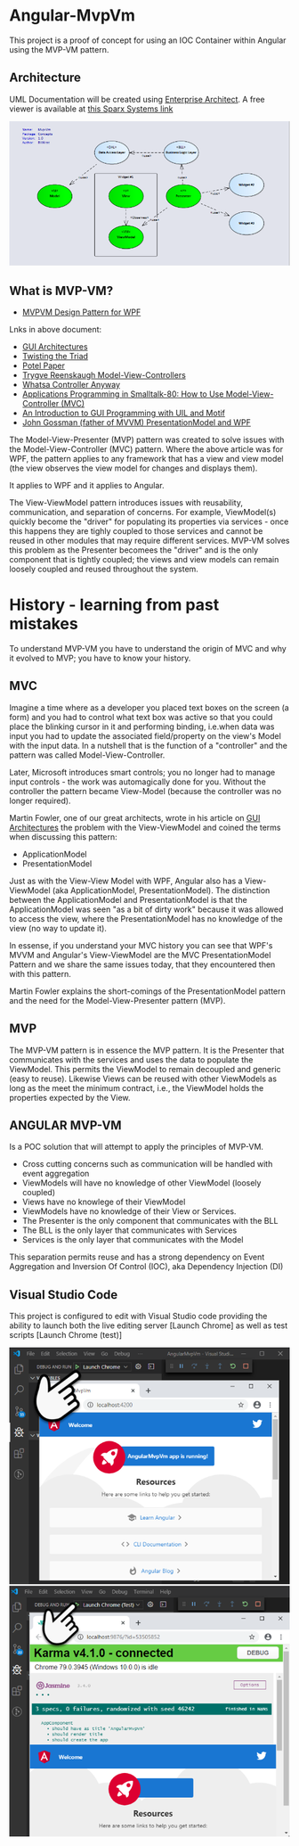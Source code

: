 # Angular-MvpVm
This project is a proof of concept for using an IOC Container within Angular using the MVP-VM
pattern.

## Architecture
UML Documentation will be created using [Enterprise Architect](https://sparxsystems.com/products/ea/index.html).  A free viewer is available
at [this Sparx Systems link](https://www.sparxsystems.com/bin/EALite.msi)

![test](artifacts/docs/images/readme/mvpvm-overview.png)


## What is MVP-VM?
 * [MVPVM Design Pattern for WPF](https://docs.microsoft.com/en-us/archive/msdn-magazine/2011/december/mvpvm-design-pattern-the-model-view-presenter-viewmodel-design-pattern-for-wpf)

 Lnks in above document:
 * [GUI Architectures](https://www.martinfowler.com/eaaDev/uiArchs.html)
 * [Twisting the Triad](http://www.object-arts.com/downloads/papers/TwistingTheTriad.PDF)
 * [Potel Paper](https://pdfs.semanticscholar.org/ee70/65c3970b4c27d9d4bfa57ab45ba545481232.pdf?_ga=2.133151502.1054465415.1579366097-297204280.1579366097)
 * [Trygve Reenskaugh Model-View-Controllers](http://heim.ifi.uio.no/~trygver/1979/mvc-2/1979-12-MVC.pdf)
 * [Whatsa Controller Anyway](http://wiki.c2.com/?WhatsaControllerAnyway)
 * [Applications Programming in Smalltalk-80: How to Use Model-View-Controller (MVC)](http://www.dgp.toronto.edu/~dwigdor/teaching/csc2524/2012_F/papers/mvc.pdf)
 * [An Introduction to GUI Programming with UIL and Motif](https://www.cs.nmsu.edu/~rth/cs/cs177/s98/IntroUIL2.html)
 * [John Gossman (father of MVVM) PresentationModel and WPF](https://docs.microsoft.com/en-us/archive/blogs/johngossman/presentationmodel-and-wpf)

 

The Model-View-Presenter (MVP) pattern was created to solve issues with the Model-View-Controller (MVC) pattern.   Where the above article was for WPF, the pattern applies to any framework that 
has a view and view model (the view observes the view model for changes and displays them).

It applies to WPF and it applies to Angular.

The View-ViewModel pattern introduces issues with reusability, communication, and separation of concerns.  For example, ViewModel(s) quickly become the "driver" for populating its properties via services - once this happens they are tighly coupled to those services and cannot be reused in other modules that may require different services.  MVP-VM solves this problem as the Presenter becomees the  "driver" and is the only component that is tightly coupled; the views and view models can remain loosely coupled and reused throughout the system.

# History - learning from past mistakes
To understand MVP-VM you have to understand the origin of MVC and why it evolved to MVP; you have to know your history.

## MVC 
Imagine a time where as a developer you placed text boxes on the screen (a form) and you had to control what text box was active so that you could place the blinking cursor in it and performing binding, i.e.when data was input you had to update the associated field/property on the view's Model with the input data.  In a nutshell that is the function of a "controller" and the pattern was called Model-View-Controller.

Later, Microsoft introduces smart controls; you no longer had to manage input controls - the work was automagically done for you.  Without the controller the pattern became View-Model (because the controller was no longer required).

Martin Fowler, one of our great architects, wrote in his article on [GUI Architectures](https://www.martinfowler.com/eaaDev/uiArchs.html) the problem with the View-ViewModel and coined the terms when discussing this pattern:
 * ApplicationModel
 * PresentationModel

 Just as with the View-View Model with WPF, Angular also has a View-ViewModel (aka ApplicationModel, PresentationModel).  The distinction between the ApplicationModel and PresentationModel is that the ApplicationModel was seen "as a bit of dirty work" because it was allowed to access the view, where the PresentationModel has no knowledge of the view (no way to update it). 

 In essense, if you understand your MVC history you can see that WPF's MVVM and Angular's View-ViewModel are the MVC PresentationModel Pattern and we share the same issues today, that they encountered then with this pattern.

Martin Fowler explains the short-comings of the PresentationModel pattern and the need for the Model-View-Presenter pattern (MVP).

## MVP

The MVP-VM pattern is in essence the MVP pattern.  It is the Presenter that communicates with the services and uses the data to populate the ViewModel.   This permits the ViewModel to remain decoupled and generic (easy to reuse).   Likewise Views can be reused with other ViewModels as long as the meet the minimum contract, i.e., the ViewModel holds the properties expected by the View.

## ANGULAR MVP-VM
Is a POC solution that will attempt to apply the principles of MVP-VM.
 * Cross cutting concerns such as communication will be handled with event aggregation
 * ViewModels will have no knowledge of other ViewModel (loosely coupled)
 * Views have no knowlege of their ViewModel
 * ViewModels have no knowledge of their View or Services.
 * The Presenter is the only component that communicates with the BLL
 * The BLL is the only layer that communicates with Services
 * Services is the only layer that communicates with the Model

This separation permits reuse and has a strong dependency on Event Aggregation and  Inversion Of Control (IOC), aka Dependency Injection (DI)


## Visual Studio Code
This project is configured to edit with Visual Studio code providing the ability to launch
both the live editing server [Launch Chrome] as well as test scripts [Launch Chrome (test)] 

![test](artifacts/docs/images/readme/Launch-Chrome.png)
![test](artifacts/docs/images/readme/Launch-test.png)